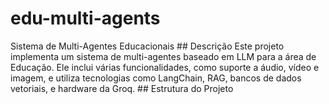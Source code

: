 # edu-multi-agents
Sistema de Multi-Agentes Educacionais  ## Descrição  Este projeto implementa um sistema de multi-agentes baseado em LLM para a área de Educação. Ele inclui várias funcionalidades, como suporte a áudio, vídeo e imagem, e utiliza tecnologias como LangChain, RAG, bancos de dados vetoriais, e hardware da Groq.  ## Estrutura do Projeto
